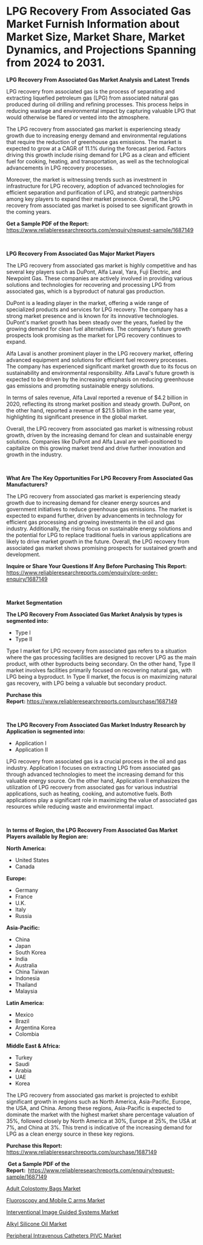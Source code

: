 <p><h1>LPG Recovery From Associated Gas Market Furnish Information about Market Size, Market Share, Market Dynamics, and Projections Spanning from 2024 to 2031.</h1></p><p><strong>LPG Recovery From Associated Gas Market Analysis and Latest Trends</strong></p>
<p><p>LPG recovery from associated gas is the process of separating and extracting liquefied petroleum gas (LPG) from associated natural gas produced during oil drilling and refining processes. This process helps in reducing wastage and environmental impact by capturing valuable LPG that would otherwise be flared or vented into the atmosphere.</p><p>The LPG recovery from associated gas market is experiencing steady growth due to increasing energy demand and environmental regulations that require the reduction of greenhouse gas emissions. The market is expected to grow at a CAGR of 11.1% during the forecast period. Factors driving this growth include rising demand for LPG as a clean and efficient fuel for cooking, heating, and transportation, as well as the technological advancements in LPG recovery processes.</p><p>Moreover, the market is witnessing trends such as investment in infrastructure for LPG recovery, adoption of advanced technologies for efficient separation and purification of LPG, and strategic partnerships among key players to expand their market presence. Overall, the LPG recovery from associated gas market is poised to see significant growth in the coming years.</p></p>
<p><strong>Get a Sample PDF of the Report:&nbsp;</strong> <a href="https://www.reliableresearchreports.com/enquiry/request-sample/1687149">https://www.reliableresearchreports.com/enquiry/request-sample/1687149</a></p>
<p>&nbsp;</p>
<p><strong>LPG Recovery From Associated Gas Major Market Players</strong></p>
<p><p>The LPG recovery from associated gas market is highly competitive and has several key players such as DuPont, Alfa Laval, Yara, Fuji Electric, and Newpoint Gas. These companies are actively involved in providing various solutions and technologies for recovering and processing LPG from associated gas, which is a byproduct of natural gas production.</p><p>DuPont is a leading player in the market, offering a wide range of specialized products and services for LPG recovery. The company has a strong market presence and is known for its innovative technologies. DuPont's market growth has been steady over the years, fueled by the growing demand for clean fuel alternatives. The company's future growth prospects look promising as the market for LPG recovery continues to expand.</p><p>Alfa Laval is another prominent player in the LPG recovery market, offering advanced equipment and solutions for efficient fuel recovery processes. The company has experienced significant market growth due to its focus on sustainability and environmental responsibility. Alfa Laval's future growth is expected to be driven by the increasing emphasis on reducing greenhouse gas emissions and promoting sustainable energy solutions.</p><p>In terms of sales revenue, Alfa Laval reported a revenue of $4.2 billion in 2020, reflecting its strong market position and steady growth. DuPont, on the other hand, reported a revenue of $21.5 billion in the same year, highlighting its significant presence in the global market.</p><p>Overall, the LPG recovery from associated gas market is witnessing robust growth, driven by the increasing demand for clean and sustainable energy solutions. Companies like DuPont and Alfa Laval are well-positioned to capitalize on this growing market trend and drive further innovation and growth in the industry.</p></p>
<p>&nbsp;</p>
<p><strong>What Are The Key Opportunities For LPG Recovery From Associated Gas Manufacturers?</strong></p>
<p><p>The LPG recovery from associated gas market is experiencing steady growth due to increasing demand for cleaner energy sources and government initiatives to reduce greenhouse gas emissions. The market is expected to expand further, driven by advancements in technology for efficient gas processing and growing investments in the oil and gas industry. Additionally, the rising focus on sustainable energy solutions and the potential for LPG to replace traditional fuels in various applications are likely to drive market growth in the future. Overall, the LPG recovery from associated gas market shows promising prospects for sustained growth and development.</p></p>
<p><strong>Inquire or Share Your Questions If Any Before Purchasing This Report:</strong> <a href="https://www.reliableresearchreports.com/enquiry/pre-order-enquiry/1687149">https://www.reliableresearchreports.com/enquiry/pre-order-enquiry/1687149</a></p>
<p>&nbsp;</p>
<p><strong>Market Segmentation</strong></p>
<p><strong>The LPG Recovery From Associated Gas Market Analysis by types is segmented into:</strong></p>
<p><ul><li>Type I</li><li>Type II</li></ul></p>
<p><p>Type I market for LPG recovery from associated gas refers to a situation where the gas processing facilities are designed to recover LPG as the main product, with other byproducts being secondary. On the other hand, Type II market involves facilities primarily focused on recovering natural gas, with LPG being a byproduct. In Type II market, the focus is on maximizing natural gas recovery, with LPG being a valuable but secondary product.</p></p>
<p><strong>Purchase this Report:&nbsp;</strong><a href="https://www.reliableresearchreports.com/purchase/1687149">https://www.reliableresearchreports.com/purchase/1687149</a></p>
<p>&nbsp;</p>
<p><strong>The LPG Recovery From Associated Gas Market Industry Research by Application is segmented into:</strong></p>
<p><ul><li>Application I</li><li>Application II</li></ul></p>
<p><p>LPG recovery from associated gas is a crucial process in the oil and gas industry. Application I focuses on extracting LPG from associated gas through advanced technologies to meet the increasing demand for this valuable energy source. On the other hand, Application II emphasizes the utilization of LPG recovery from associated gas for various industrial applications, such as heating, cooking, and automotive fuels. Both applications play a significant role in maximizing the value of associated gas resources while reducing waste and environmental impact.</p></p>
<p>&nbsp;</p>
<p><strong>In terms of Region, the LPG Recovery From Associated Gas Market Players available by Region are:</strong></p>
<p>
    <p> <strong> North America: </strong>
        <ul>
            <li>United States</li>
            <li>Canada</li>
        </ul>
        </p> 
    <p> <strong> Europe: </strong>
        <ul>
            <li>Germany</li>
            <li>France</li>
            <li>U.K.</li>
            <li>Italy</li>
            <li>Russia</li>
        </ul>
        </p> 
    <p> <strong> Asia-Pacific: </strong>
        <ul>
            <li>China</li>
            <li>Japan</li>
            <li>South Korea</li>
            <li>India</li>
            <li>Australia</li>
            <li>China Taiwan</li>
            <li>Indonesia</li>
            <li>Thailand</li>
            <li>Malaysia</li>
        </ul>
        </p> 
    <p> <strong> Latin America: </strong>
        <ul>
            <li>Mexico</li>
            <li>Brazil</li>
            <li>Argentina Korea</li>
            <li>Colombia</li>
        </ul>
        </p> 
    <p> <strong> Middle East & Africa: </strong>
        <ul>
            <li>Turkey</li>
            <li>Saudi</li>
            <li>Arabia</li>
            <li>UAE</li>
            <li>Korea</li>
        </ul>
    </p>
    </p>
<p><p>The LPG recovery from associated gas market is projected to exhibit significant growth in regions such as North America, Asia-Pacific, Europe, the USA, and China. Among these regions, Asia-Pacific is expected to dominate the market with the highest market share percentage valuation of 35%, followed closely by North America at 30%, Europe at 25%, the USA at 7%, and China at 3%. This trend is indicative of the increasing demand for LPG as a clean energy source in these key regions.</p></p>
<p><strong>Purchase this Report: </strong><a href="https://www.reliableresearchreports.com/purchase/1687149">https://www.reliableresearchreports.com/purchase/1687149</a></p>
<p>&nbsp;<strong>Get a Sample PDF of the Report:&nbsp;&nbsp;</strong><a href="https://www.reliableresearchreports.com/enquiry/request-sample/1687149">https://www.reliableresearchreports.com/enquiry/request-sample/1687149</a></p>
<p><strong></strong></p>
<p><p><a href="https://medium.com/@lolitanader/adult-colostomy-bags-market-comprehensive-assessment-by-type-application-and-geography-09a0a50f5958">Adult Colostomy Bags Market</a></p><p><a href="https://medium.com/@lolitanader/fluoroscopy-and-mobile-c-arms-market-insights-into-market-cagr-market-trends-and-growth-93d32649c03a">Fluoroscopy and Mobile C arms Market</a></p><p><a href="https://medium.com/@lolitanader/decoding-interventional-image-guided-systems-market-metrics-market-share-trends-and-growth-aced69e0c45b">Interventional Image Guided Systems Market</a></p><p><a href="https://github.com/joannagoyvaerts/Market-Research-Report-List-1/blob/main/alkyl-silicone-oil-market.md">Alkyl Silicone Oil Market</a></p><p><a href="https://medium.com/@lolitanader/peripheral-intravenous-catheters-pivc-market-comprehensive-assessment-by-type-application-and-ffea049a2849">Peripheral Intravenous Catheters PIVC Market</a></p></p>